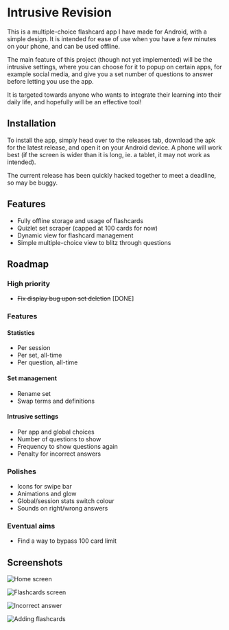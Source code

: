 
# Intrusive Revision

This is a multiple-choice flashcard app I have made for Android, with a simple design. It is intended for ease of use when you have a few minutes on your phone, and can be used offline.

The main feature of this project (though not yet implemented) will be the intrusive settings, where you can choose for it to popup on certain apps, for example social media, and give you a set number of questions to answer before letting you use the app.

It is targeted towards anyone who wants to integrate their learning into their daily life, and hopefully will be an effective tool!


## Installation

To install the app, simply head over to the releases tab, download the apk for the latest release, and open it on your Android device. A phone will work best (if the screen is wider than it is long, ie. a tablet, it may not work as intended).

The current release has been quickly hacked together to meet a deadline, so may be buggy.
    
## Features

- Fully offline storage and usage of flashcards
- Quizlet set scraper (capped at 100 cards for now)
- Dynamic view for flashcard management
- Simple multiple-choice view to blitz through questions


## Roadmap

### High priority ###

- ~~Fix display bug upon set deletion~~ [DONE]

### Features ###
#### Statistics ####
- Per session
- Per set, all-time
- Per question, all-time

#### Set management ####
- Rename set
- Swap terms and definitions
    
#### Intrusive settings ####
- Per app and global choices
- Number of questions to show
- Frequency to show questions again
- Penalty for incorrect answers

### Polishes ###
- Icons for swipe bar
- Animations and glow
- Global/session stats switch colour
- Sounds on right/wrong answers

### Eventual aims ###
- Find a way to bypass 100 card limit


## Screenshots

![Home screen](https://github.com/LayanJethwa/intrusive-revision/blob/master/screenshots/home-screen.png)

![Flashcards screen](https://github.com/LayanJethwa/intrusive-revision/blob/master/screenshots/flashcards-screen.png)

![Incorrect answer](https://github.com/LayanJethwa/intrusive-revision/blob/master/screenshots/incorrect-answer.png)

![Adding flashcards](https://github.com/LayanJethwa/intrusive-revision/blob/master/screenshots/adding-flashcards.png)
